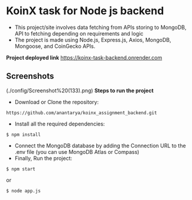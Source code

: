 # KoinX task for Node js backend 
- This project/site involves data fetching from APIs storing to MongoDB, API to fetching depending on requirements and logic
- The project is made using Node.js, Express.js, Axios, MongoDB, Mongoose, and CoinGecko APIs.

**Project deployed link**
https://koinx-task-backend.onrender.com

## Screenshots
(./config/Screenshot%20(133).png)
**Steps to run the project**
- Download or Clone the repository:
```
https://github.com/anantarya/koinx_assignment_backend.git
```
- Install all the required dependencies:
```
$ npm install
```
- Connect the MongoDB database by adding the Connection URL to the .env file (you can use MongoDB Atlas or Compass)
- Finally, Run the project:
```
$ npm start
```
or
```
$ node app.js
```
